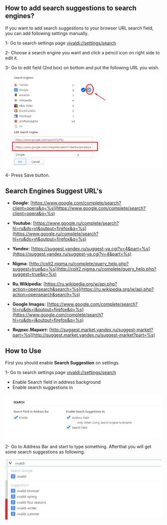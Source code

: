 ## How to add search suggestions to search engines?

If you want to add search suggestions to your browser URL search field, you can add following settings manually.

1- Go to search settings page [vivaldi://settings/search](vivaldi://settings/search)

2- Choose a search engine you want and click a pencil icon on right side to edit it.

3- Go to edit field (2nd box) on bottom and put the following URL you wish.

![search suggest edit](../images/search-suggest.png)

4- Press Save button.

## Search Engines Suggest URL's

* **Google:** [https://www.google.com/complete/search?client=opera&q=%s](https://www.google.com/complete/search?client=opera&q=%s)

* **Youtube:** [https://www.google.ru/complete/search?hl=ru&ds=yt&output=firefox&q=%s](https://www.google.ru/complete/search?hl=ru&ds=yt&output=firefox&q=%s)

* **Yandex:** [https://suggest.yandex.ru/suggest-ya.cgi?v=4&part=%s](https://suggest.yandex.ru/suggest-ya.cgi?v=4&part=%s)

* **Nigma:** [http://cplt2.nigma.ru/complete/query_help.php?suggest=true&q=%s](http://cplt2.nigma.ru/complete/query_help.php?suggest=true&q=%s)

* **Ru.Wikipedia:** [https://ru.wikipedia.org/w/api.php?action=opensearch&search=%s](https://ru.wikipedia.org/w/api.php?action=opensearch&search=%s)

* **Google Images:** [https://www.google.com/complete/search?hl=ru&ds=i&output=firefox&q=%s](https://www.google.com/complete/search?hl=ru&ds=i&output=firefox&q=%s)

* **Яндекс.Маркет:** [http://suggest.market.yandex.ru/suggest-market?part=%s](http://suggest.market.yandex.ru/suggest-market?part=%s)


## How to Use

First you should enable **Search Suggestion** on settings.

1- Go to search settings page [vivaldi://settings/search](vivaldi://settings/search)

  * Enable Search field in address background
  * Enable search suggestions in

![search suggest edit](../images/search-suggest1.png)

2- Go to Address Bar and start to type something. Afterthat you will get some search suggestions as following.

![search suggest](../images/search-suggest2.png)

